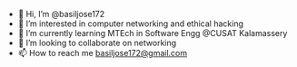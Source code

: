 - 👋 Hi, I’m @basiljose172
- 👀 I’m interested in computer networking and ethical hacking
- 🌱 I’m currently learning MTEch in Software Engg @CUSAT Kalamassery
- 💞️ I’m looking to collaborate on networking
- 📫 How to reach me basiljose172@gmail.com

<!---
basiljose172/basiljose172 is a ✨ special ✨ repository because its `README.md` (this file) appears on your GitHub profile.
You can click the Preview link to take a look at your changes.
--->
